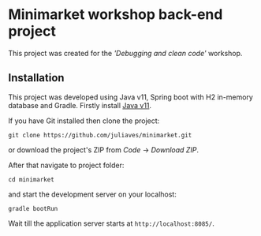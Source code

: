 # Minimarket workshop back-end project
This project was created for the _'Debugging and clean code'_ workshop.

## Installation

This project was developed using Java v11, Spring boot with H2 in-memory database and Gradle.
Firstly install [Java v11](https://www.oracle.com/java/technologies/javase/jdk11-archive-downloads.html).

If you have Git installed then clone the project:
```
git clone https://github.com/juliaves/minimarket.git
```
or download the project's ZIP from _Code_ -> _Download ZIP_.

After that navigate to project folder:
```
cd minimarket
```
and start the development server on your localhost:
```
gradle bootRun
```
Wait till the application server starts at `http://localhost:8085/`.